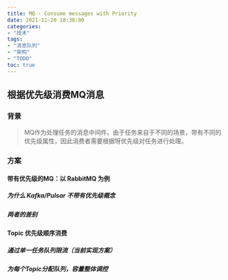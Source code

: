 ```yaml
---
title: MQ - Consume messages with Priority
date: 2021-11-20 18:38:00
categories:
- "技术"
tags:
- "消息队列"
- "架构"
- "TODO"
toc: true
---
```


## 根据优先级消费MQ消息

### 背景

> MQ作为处理任务的消息中间件。由于任务来自于不同的场景，带有不同的优先级属性，因此消费者需要根据呀优先级对任务进行处理。

### 方案

#### 带有优先级的MQ：以 RabbitMQ 为例

##### 为什么 Kafka/Pulsar 不带有优先级概念

##### 两者的差别

#### Topic 优先级顺序消费

##### 通过单一任务队列限流（当前实现方案）

##### 为每个Topic分配队列，容量整体调控